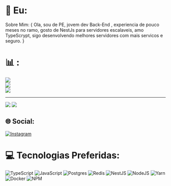 # 💫 Eu:
Sobre Mim: { Ola, sou de PE, jovem dev Back-End , experiencia de pouco meses no ramo, gosto de NestJs para servidores escalaveis, amo TypeScrypt, sigo desenvolvendo melhores servidores com mais servicos e seguro. }

# 📊 :
![](https://github-readme-stats.vercel.app/api?username=Macinho7&theme=highcontrast&hide_border=false&include_all_commits=false&count_private=false)<br/>
![](https://github-readme-streak-stats.herokuapp.com/?user=Macinho7&theme=highcontrast&hide_border=false)<br/>
![](https://github-readme-stats.vercel.app/api/top-langs/?username=Macinho7&theme=highcontrast&hide_border=false&include_all_commits=false&count_private=false&layout=compact)

---
[![](https://visitcount.itsvg.in/api?id=Macinho7&label=Profile%20Views&color=12&icon=5&pretty=false)](https://visitcount.itsvg.in)
<a href="https://visitcount.itsvg.in">
  <img src="https://visitcount.itsvg.in/api?id=Macinho7&label=Profile%20Views&color=12&icon=5&pretty=false" />
</a>

## 🌐 Social:
[![Instagram](https://img.shields.io/badge/Instagram-%23E4405F.svg?logo=Instagram&logoColor=white)](https://instagram.com/maccielx_) 

# 💻 Tecnologias Preferidas:
![TypeScript](https://img.shields.io/badge/typescript-%23007ACC.svg?style=for-the-badge&logo=typescript&logoColor=white) ![JavaScript](https://img.shields.io/badge/javascript-%23323330.svg?style=for-the-badge&logo=javascript&logoColor=%23F7DF1E) ![Postgres](https://img.shields.io/badge/postgres-%23316192.svg?style=for-the-badge&logo=postgresql&logoColor=white) ![Redis](https://img.shields.io/badge/redis-%23DD0031.svg?style=for-the-badge&logo=redis&logoColor=white) ![NestJS](https://img.shields.io/badge/nestjs-%23E0234E.svg?style=for-the-badge&logo=nestjs&logoColor=white) ![NodeJS](https://img.shields.io/badge/node.js-6DA55F?style=for-the-badge&logo=node.js&logoColor=white) ![Yarn](https://img.shields.io/badge/yarn-%232C8EBB.svg?style=for-the-badge&logo=yarn&logoColor=white) ![Docker](https://img.shields.io/badge/docker-%230db7ed.svg?style=for-the-badge&logo=docker&logoColor=white) ![NPM](https://img.shields.io/badge/NPM-%23CB3837.svg?style=for-the-badge&logo=npm&logoColor=white)


<!-- Proudly created with GPRM ( https://gprm.itsvg.in ) -->
